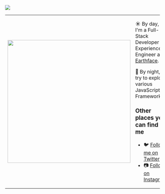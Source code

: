 <table border="0" cellspacing="0" cellpadding="0">
  <tr>
    <td style="border: 0";>
      <img width="400" src="https://user-images.githubusercontent.com/35024367/211268819-39fcab63-e1c5-49b1-b47b-d6e07be8c49c.jpg" />
    </td>
    <td style="border: 0";>
      <p>
        ☀️ By day, I'm a Full-Stack Developer Experience Engineer at <a href="https://earthface.biz">Earthface<a/>.
      </p>
      <p>
        🌙 By night, I try to explore various JavaScript Framework.
      </p>
      <h3>Other places you can find me</h3>
      <ul>
        <li>
          🐦 <a href="https://twitter.com/n_ezaz">Follow me on Twitter</a>
        </li>
        <li>
          📷 <a href="https://www.instagram.com/ezaz_20">Follow on Instagram</a>
        </li>
      </ul>
    </td>
  </tr>
   <tr>
      <img src="https://holopin.me/ezaz" />
  </tr>
</table>
